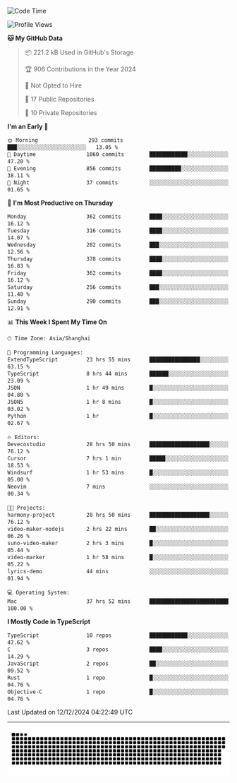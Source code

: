 <!--
<picture>
  <source
    srcset="https://github-readme-stats.vercel.app/api?username=kevinxft&show_icons=true&theme=dark"
    media="(prefers-color-scheme: dark)"
  />
  <source
    srcset="https://github-readme-stats.vercel.app/api?username=kevinxft&show_icons=true"
    media="(prefers-color-scheme: light), (prefers-color-scheme: no-preference)"
  />
  <img src="https://github-readme-stats.vercel.app/api?username=kevinxft&show_icons=true" />
</picture>
-->

<!--START_SECTION:waka-->
![Code Time](http://img.shields.io/badge/Code%20Time-2%2C902%20hrs%2021%20mins-blue)

![Profile Views](http://img.shields.io/badge/Profile%20Views-0-blue)

**🐱 My GitHub Data** 

> 📦 221.2 kB Used in GitHub's Storage 
 > 
> 🏆 906 Contributions in the Year 2024
 > 
> 🚫 Not Opted to Hire
 > 
> 📜 17 Public Repositories 
 > 
> 🔑 10 Private Repositories 
 > 
**I'm an Early 🐤** 

```text
🌞 Morning                293 commits         ███░░░░░░░░░░░░░░░░░░░░░░   13.05 % 
🌆 Daytime                1060 commits        ████████████░░░░░░░░░░░░░   47.20 % 
🌃 Evening                856 commits         ██████████░░░░░░░░░░░░░░░   38.11 % 
🌙 Night                  37 commits          ░░░░░░░░░░░░░░░░░░░░░░░░░   01.65 % 
```
📅 **I'm Most Productive on Thursday** 

```text
Monday                   362 commits         ████░░░░░░░░░░░░░░░░░░░░░   16.12 % 
Tuesday                  316 commits         ████░░░░░░░░░░░░░░░░░░░░░   14.07 % 
Wednesday                282 commits         ███░░░░░░░░░░░░░░░░░░░░░░   12.56 % 
Thursday                 378 commits         ████░░░░░░░░░░░░░░░░░░░░░   16.83 % 
Friday                   362 commits         ████░░░░░░░░░░░░░░░░░░░░░   16.12 % 
Saturday                 256 commits         ███░░░░░░░░░░░░░░░░░░░░░░   11.40 % 
Sunday                   290 commits         ███░░░░░░░░░░░░░░░░░░░░░░   12.91 % 
```


📊 **This Week I Spent My Time On** 

```text
🕑︎ Time Zone: Asia/Shanghai

💬 Programming Languages: 
ExtendTypeScript         23 hrs 55 mins      ████████████████░░░░░░░░░   63.15 % 
TypeScript               8 hrs 44 mins       ██████░░░░░░░░░░░░░░░░░░░   23.09 % 
JSON                     1 hr 49 mins        █░░░░░░░░░░░░░░░░░░░░░░░░   04.80 % 
JSON5                    1 hr 8 mins         █░░░░░░░░░░░░░░░░░░░░░░░░   03.02 % 
Python                   1 hr                █░░░░░░░░░░░░░░░░░░░░░░░░   02.67 % 

🔥 Editors: 
Devecostudio             28 hrs 50 mins      ███████████████████░░░░░░   76.12 % 
Cursor                   7 hrs 1 min         █████░░░░░░░░░░░░░░░░░░░░   18.53 % 
Windsurf                 1 hr 53 mins        █░░░░░░░░░░░░░░░░░░░░░░░░   05.00 % 
Neovim                   7 mins              ░░░░░░░░░░░░░░░░░░░░░░░░░   00.34 % 

🐱‍💻 Projects: 
harmony-project          28 hrs 50 mins      ███████████████████░░░░░░   76.12 % 
video-maker-nodejs       2 hrs 22 mins       ██░░░░░░░░░░░░░░░░░░░░░░░   06.26 % 
suno-video-maker         2 hrs 3 mins        █░░░░░░░░░░░░░░░░░░░░░░░░   05.44 % 
video-marker             1 hr 58 mins        █░░░░░░░░░░░░░░░░░░░░░░░░   05.22 % 
lyrics-demo              44 mins             ░░░░░░░░░░░░░░░░░░░░░░░░░   01.94 % 

💻 Operating System: 
Mac                      37 hrs 52 mins      █████████████████████████   100.00 % 
```

**I Mostly Code in TypeScript** 

```text
TypeScript               10 repos            ████████████░░░░░░░░░░░░░   47.62 % 
C                        3 repos             ████░░░░░░░░░░░░░░░░░░░░░   14.29 % 
JavaScript               2 repos             ██░░░░░░░░░░░░░░░░░░░░░░░   09.52 % 
Rust                     1 repo              █░░░░░░░░░░░░░░░░░░░░░░░░   04.76 % 
Objective-C              1 repo              █░░░░░░░░░░░░░░░░░░░░░░░░   04.76 % 
```




 Last Updated on 12/12/2024 04:22:49 UTC
<!--END_SECTION:waka-->

---

<picture>
  <source media="(prefers-color-scheme: dark)" srcset="https://raw.githubusercontent.com/kevinxft/kevinxft/output/github-contribution-grid-snake-dark.svg">
  <source media="(prefers-color-scheme: light)" srcset="https://raw.githubusercontent.com/kevinxft/kevinxft/output/github-contribution-grid-snake.svg">
  <img alt="github contribution grid snake animation" src="https://raw.githubusercontent.com/kevinxft/kevinxft/output/github-contribution-grid-snake.svg">
</picture>